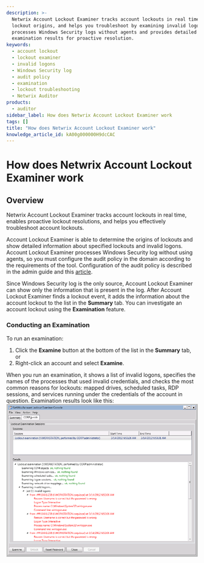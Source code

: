 ```yaml
---
description: >-
  Netwrix Account Lockout Examiner tracks account lockouts in real time, locates
  lockout origins, and helps you troubleshoot by examining invalid logons. It
  processes Windows Security logs without agents and provides detailed
  examination results for proactive resolution.
keywords:
  - account lockout
  - lockout examiner
  - invalid logons
  - Windows Security log
  - audit policy
  - examination
  - lockout troubleshooting
  - Netwrix Auditor
products:
  - auditor
sidebar_label: How does Netwrix Account Lockout Examiner work
tags: []
title: "How does Netwrix Account Lockout Examiner work"
knowledge_article_id: kA00g000000H9dcCAC
---
```


# How does Netwrix Account Lockout Examiner work

## Overview

Netwrix Account Lockout Examiner tracks account lockouts in real time, enables proactive lockout resolutions, and helps you effectively troubleshoot account lockouts.

Account Lockout Examiner is able to determine the origins of lockouts and show detailed information about specified lockouts and invalid logons. Account Lockout Examiner processes Windows Security log without using agents, so you must configure the audit policy in the domain according to the requirements of the tool. Configuration of the audit policy is described in the admin guide and this [article](http://kb.netwrix.com/1199).

Since Windows Security log is the only source, Account Lockout Examiner can show only the information that is present in the log. After Account Lockout Examiner finds a lockout event, it adds the information about the account lockout to the list in the **Summary** tab. You can investigate an account lockout using the **Examination** feature.

### Conducting an Examination

To run an examination:

1. Click the **Examine** button at the bottom of the list in the **Summary** tab, or
2. Right-click an account and select **Examine**.

When you run an examination, it shows a list of invalid logons, specifies the names of the processes that used invalid credentials, and checks the most common reasons for lockouts: mapped drives, scheduled tasks, RDP sessions, and services running under the credentials of the account in question. Examination results look like this: [![User-added image](images/ka0Qk00000045if_0EM700000004wzI.png)](https://netwrix.secure.force.com/kb/servlet/rtaImage?eid=ka40g000000kAbd&feoid=00N700000032Pj2&refid=0EM700000004wzI)
